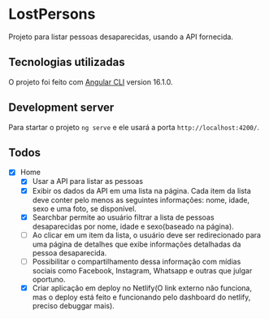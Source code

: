 # LostPersons

Projeto para listar pessoas desaparecidas, usando a API fornecida.

## Tecnologias utilizadas

O projeto foi feito com [Angular CLI](https://github.com/angular/angular-cli) version 16.1.0.


## Development server

Para startar o projeto `ng serve` e ele usará a porta `http://localhost:4200/`.

## Todos
- [x] Home
	- [x] Usar a API para listar as pessoas
	- [x] Exibir os dados da API em uma lista na página. Cada item da lista deve conter pelo menos as seguintes informações: nome, idade, sexo e uma foto, se disponível.
	- [x] Searchbar permite ao usuário filtrar a lista de pessoas desaparecidas por nome, idade e sexo(baseado na página).
  - [ ] Ao clicar em um item da lista, o usuário deve ser redirecionado para uma página de detalhes que exibe informações detalhadas da pessoa desaparecida.
  - [ ] Possibilitar o compartilhamento dessa informação com mídias sociais como Facebook, Instagram, Whatsapp e outras que julgar oportuno.
  - [x] Criar aplicação em deploy no Netlify(O link externo não funciona, mas o deploy está feito e funcionando pelo dashboard do netlify, preciso debuggar mais).
